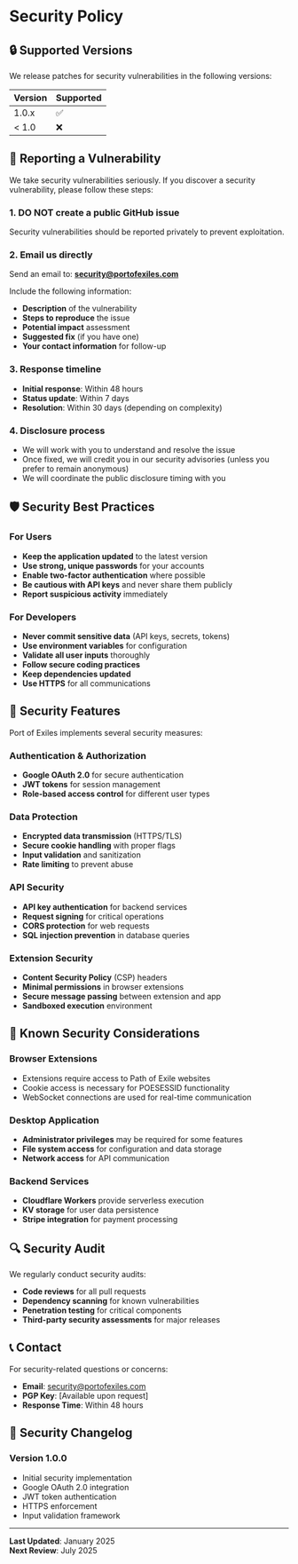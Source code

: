 # Security Policy

## 🔒 Supported Versions

We release patches for security vulnerabilities in the following versions:

| Version | Supported          |
| ------- | ------------------ |
| 1.0.x   | :white_check_mark: |
| < 1.0   | :x:                |

## 🚨 Reporting a Vulnerability

We take security vulnerabilities seriously. If you discover a security vulnerability, please follow these steps:

### 1. **DO NOT** create a public GitHub issue

Security vulnerabilities should be reported privately to prevent exploitation.

### 2. **Email us directly**

Send an email to: **security@portofexiles.com**

Include the following information:
- **Description** of the vulnerability
- **Steps to reproduce** the issue
- **Potential impact** assessment
- **Suggested fix** (if you have one)
- **Your contact information** for follow-up

### 3. **Response timeline**

- **Initial response**: Within 48 hours
- **Status update**: Within 7 days
- **Resolution**: Within 30 days (depending on complexity)

### 4. **Disclosure process**

- We will work with you to understand and resolve the issue
- Once fixed, we will credit you in our security advisories (unless you prefer to remain anonymous)
- We will coordinate the public disclosure timing with you

## 🛡️ Security Best Practices

### For Users

- **Keep the application updated** to the latest version
- **Use strong, unique passwords** for your accounts
- **Enable two-factor authentication** where possible
- **Be cautious with API keys** and never share them publicly
- **Report suspicious activity** immediately

### For Developers

- **Never commit sensitive data** (API keys, secrets, tokens)
- **Use environment variables** for configuration
- **Validate all user inputs** thoroughly
- **Follow secure coding practices**
- **Keep dependencies updated**
- **Use HTTPS** for all communications

## 🔐 Security Features

Port of Exiles implements several security measures:

### Authentication & Authorization
- **Google OAuth 2.0** for secure authentication
- **JWT tokens** for session management
- **Role-based access control** for different user types

### Data Protection
- **Encrypted data transmission** (HTTPS/TLS)
- **Secure cookie handling** with proper flags
- **Input validation** and sanitization
- **Rate limiting** to prevent abuse

### API Security
- **API key authentication** for backend services
- **Request signing** for critical operations
- **CORS protection** for web requests
- **SQL injection prevention** in database queries

### Extension Security
- **Content Security Policy** (CSP) headers
- **Minimal permissions** in browser extensions
- **Secure message passing** between extension and app
- **Sandboxed execution** environment

## 🚫 Known Security Considerations

### Browser Extensions
- Extensions require access to Path of Exile websites
- Cookie access is necessary for POESESSID functionality
- WebSocket connections are used for real-time communication

### Desktop Application
- **Administrator privileges** may be required for some features
- **File system access** for configuration and data storage
- **Network access** for API communication

### Backend Services
- **Cloudflare Workers** provide serverless execution
- **KV storage** for user data persistence
- **Stripe integration** for payment processing

## 🔍 Security Audit

We regularly conduct security audits:

- **Code reviews** for all pull requests
- **Dependency scanning** for known vulnerabilities
- **Penetration testing** for critical components
- **Third-party security assessments** for major releases

## 📞 Contact

For security-related questions or concerns:

- **Email**: security@portofexiles.com
- **PGP Key**: [Available upon request]
- **Response Time**: Within 48 hours

## 📜 Security Changelog

### Version 1.0.0
- Initial security implementation
- Google OAuth 2.0 integration
- JWT token authentication
- HTTPS enforcement
- Input validation framework

---

**Last Updated**: January 2025  
**Next Review**: July 2025

